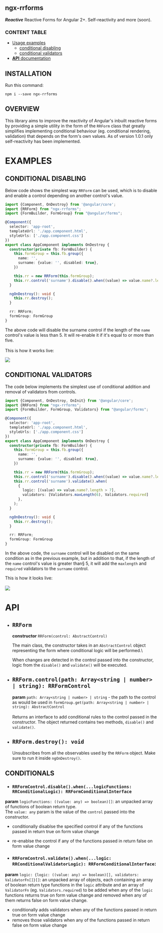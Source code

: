 ## ngx-rrforms

_**Reactive**_ Reactive Forms for Angular 2+. Self-reactivity and more (soon).

### CONTENT TABLE

- [Usage examples](#examples)
  - [conditional disabling](#conditional-disabling)
  - [conditional validators](#conditional-validators)
- [**API** documentation](#api)

## INSTALLATION

Run this command:

```
npm i --save ngx-rrforms
```

## **OVERVIEW**

This library aims to improve the reactivity of Angular's inbuilt reactive forms by providing a simple utility in the
form of the `RRForm` class that greatly simplifies implementing conditional behaviour (eg. conditional rendering,
validation) that depends on the form's own values. As of version 1.0.1 only self-reactivity has been implemented.

# EXAMPLES

## CONDITIONAL DISABLING

Below code shows the simplest way `RRForm` can be used, which is to disable and enable a control depending on another
control's value.

```ts
import {Component, OnDestroy} from '@angular/core';
import {RRForm} from "ngx-rrforms";
import {FormBuilder, FormGroup} from "@angular/forms";

@Component({
  selector: 'app-root',
  templateUrl: './app.component.html',
  styleUrls: ['./app.component.css']
})
export class AppComponent implements OnDestroy {
  constructor(private fb: FormBuilder) {
    this.formGroup = this.fb.group({
      name: '',
      surname: {value: '', disabled: true},
    })

    this.rr = new RRForm(this.formGroup);
    this.rr.control('surname').disable().when((value) => value.name?.length < 5);
  }

  ngOnDestroy(): void {
    this.rr.destroy();
  }

  rr: RRForm;
  formGroup: FormGroup
}
```

The above code will disable the surname control if the length of the `name` control's value is less than 5. It will
re-enable it if it's equal to or more than five.
\
\
This is how it works live:

<img src="https://i.imgur.com/adhVhqb.gif">

## CONDITIONAL VALIDATORS

The code below implements the simplest use of conditional addition and removal of validators from controls.

```ts
import {Component, OnDestroy, OnInit} from '@angular/core';
import {RRForm} from "ngx-rrforms";
import {FormBuilder, FormGroup, Validators} from "@angular/forms";

@Component({
  selector: 'app-root',
  templateUrl: './app.component.html',
  styleUrls: ['./app.component.css']
})
export class AppComponent implements OnDestroy {
  constructor(private fb: FormBuilder) {
    this.formGroup = this.fb.group({
      name: '',
      surname: {value: '', disabled: true},
    })

    this.rr = new RRForm(this.formGroup);
    this.rr.control('surname').disable().when((value) => value.name?.length < 5);
    this.rr.control('surname').validate().when(
      {
        logic: [(value) => value.name?.length > 7],
        validators: [Validators.maxLength(6), Validators.required]
      },
    );
  }

  ngOnDestroy(): void {
    this.rr.destroy();
  }

  rr: RRForm;
  formGroup: FormGroup
}
```

In the above code, the `surname` control will be disabled on the same condition as in the previous example, but in
addition to that, if the length of the `name` control's value is greater than§ 5, it will add the `maxlength`
and `required` validators to the `surname` control.

This is how it looks live:\
\
<img src="https://i.imgur.com/F6h2lP4.gif">

# API

- ## `RRForm`
  **constructor** `RRForm(control: AbstractControl)`

  The main class, the constructor takes in an `AbstractControl`
  object representing the form where conditional logic will be performed.\

  When changes are detected in the control passed into the constructor, logic from the
  `disable()` and `validate()` will be executed.

- ## `RRForm.control(path: Array<string | number> | string): RRFormControl`
  **param** `path: Array<string | number> | string` - the path to the control as would be used
  in `formGroup.get(path: Array<string | number> | string): AbstractControl`\
  \
  Returns an interface to add conditional rules to the control passed in the constructor. The object returned contains
  two methods, `disable()` and `validate()`.

- ## `RRForm.destroy(): void`

  Unsubscribes from all the observables used by the `RRForm` object. Make sure to run it inside `ngOnDestroy()`.

## CONDITIONALS

- ### `RRFormControl.disable().when(...logicFunctions: RRConditionalLogic): RRFormConditionalInterface`

**param** `logicFunctions: ((value: any) => boolean)[]`: an unpacked array of functions of boolean return type.\
The `value: any` param is the value of the `control` passed into the constructor.

- conditionally disablse the specified control if any of the functions passed in return true on form value change
- re-enablse the control if any of the functions passed in return false on form value change

- ### `RRFormControl.validate().when(...logic: RRConditionalValidatorLogic): RRFormConditionalInterface`:

**param** `logic: {logic: ((value: any) => boolean)[], validators: ValidatorFn[]}[]`: an unpacked array of objects, each
containing an array of boolean return type functions in the `logic` attribute and an array of `ValidatorFn`
(eg. `Validators.required`) to be added when any of the `logic` functions returns true on form value change and removed
when any of them returns false on form value change.

- conditionally adds validators when any of the functions passed in return true on form value change
- removes those validators when any of the functions passed in return false on form value change


